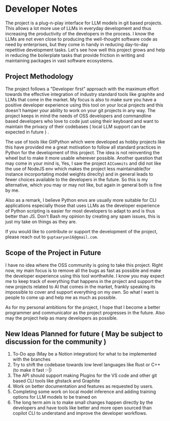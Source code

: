 Developer Notes
===============

The project is a plug-n-play interface for LLM models in git based projects. This allows a lot more 
use of LLMs in everyday development and thus increasing the productivity of the developers in the 
process. I know the LLMs are not even close to producing the well-thought software code as need by 
enterprises, but they come in handy in reducing day-to-day repetitive development tasks. Let's see 
how well this project grows and help in reducing the boilerplate tasks that provide friction in
writing and maintaining packages in vast software ecosystems.


Project Methodology
-------------------

The project follows a "Developer first" approach with the maximum effort towards the effective integration of industry standard tools like graphite and LLMs that come in the market. My focus is also to make sure you have a positive  developer experience using this tool on your local projects and this doesn't hamper your ability to work on your git projects in any way. The project keeps in mind the needs of OSS developers and commandline based developers who love to code just using their keyboard and want to maintain the privacy of their codebases ( local LLM support can be expected in future ) . 

The use of tools like GitPython which were developed as hobby projects like this have provided me a great motivation to follow all standard practices in Python for the development of this project. The idea is not reinventing the wheel but to make it more usable wherever possible. Another question that may come in your mind is, Yes, I saw the project `AICommits` and did not like the use of NodeJS env which makes the project less maintainable(for instance incorportating model weights direclty) and in general leads to fewer choices available to the developers in the future. So this is my alternative, which you may or may not like, but again in general both is fine by me.

Also as a remark, I believe Python envs are usually more suitable for CLI applications especially those that uses LLMs as the developer experience of Python scripting is easier for most developers to adapt to and is thus better than JS. Don't Bash my opinion by creating any spam issues, this is just my take on things as they are.

If you would like to contribute or support the development of the project, please reach out to `guptaaryan16@gmail.com`.

Scope of the Project in Future
-------------------------------

I have no idea where the OSS community is going to take this project. Right now, my main focus is to remove all the bugs as fast as possible and make the developer experience using this tool worthwhile. I know you may expect me to keep track of everything that happens in the project and support the new projects related to AI that comes in the market, frankly speaking its impossible to cover and support everything on my own. So what I want is people to come up and help me as much as possible.

As for my personal ambitions for the project, I hope that I become a better programmer and communicator as the project progresses in the future. Also may the project help as many developers as possible.


New Ideas Planned for future ( May be subject to discussion for the community )
--------------------------------------------------------------------------------
1. To-Do app (May be a Notion integration) for what to be implemented with the branches
2. Try to shift the codebase towards low level languages like Rust or C++ (to make it fast :-|)
3. The API should support making Plugins for the VS code and other git based CLI tools like ghstack 
   and Graphite
4. Work on better documentation and features as requested by users.
5. Completing some work on local model inference and adding training options for
   LLM models to be trained on 
6. The long term aim is to make small changes happen directly by the developers and 
   have tools like better and more open sourced than copilot CLI to understand and improve the developer workflows. 

